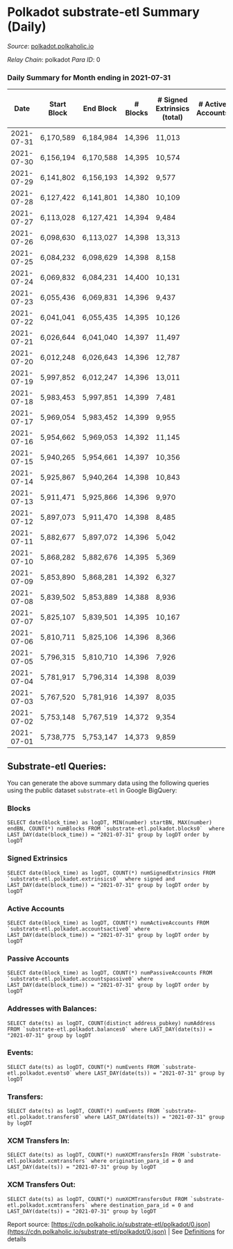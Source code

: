 # Polkadot substrate-etl Summary (Daily)

_Source_: [polkadot.polkaholic.io](https://polkadot.polkaholic.io)

*Relay Chain*: polkadot
*Para ID*: 0



### Daily Summary for Month ending in 2021-07-31


| Date | Start Block | End Block | # Blocks | # Signed Extrinsics (total) | # Active Accounts | # Passive | # New | # Addresses with Balances | # Events | # Transfers | # XCM Transfers In | # XCM Transfers Out | Issues | 
| ---- | ----------- | --------- | -------- | --------------------------- | ----------------- | --------- | ----- | ------------------------- | -------- | ----------- | ------------------ | ------------------- | ------ |
| 2021-07-31 | 6,170,589 | 6,184,984 | 14,396 | 11,013 |  |  |  | 416,520 | 99,884 | 11,657 ($247,654,783.94) |   |   |  |
| 2021-07-30 | 6,156,194 | 6,170,588 | 14,395 | 10,574 |  |  |  |  | 94,692 | 11,398 ($301,776,832.92) |   |   |  |
| 2021-07-29 | 6,141,802 | 6,156,193 | 14,392 | 9,577 |  |  |  |  | 87,375 | 9,587 ($222,182,203.63) |   |   |  |
| 2021-07-28 | 6,127,422 | 6,141,801 | 14,380 | 10,109 |  |  |  |  | 89,578 | 10,285 ($225,724,699.71) |   |   |  |
| 2021-07-27 | 6,113,028 | 6,127,421 | 14,394 | 9,484 |  |  |  |  | 88,149 | 9,015 ($332,311,300.87) |   |   |  |
| 2021-07-26 | 6,098,630 | 6,113,027 | 14,398 | 13,313 |  |  |  |  | 107,420 | 12,758 ($686,244,767.83) |   |   |  |
| 2021-07-25 | 6,084,232 | 6,098,629 | 14,398 | 8,158 |  |  |  |  | 77,107 | 7,249 ($182,390,246.43) |   |   |  |
| 2021-07-24 | 6,069,832 | 6,084,231 | 14,400 | 10,131 |  |  |  |  | 88,322 | 9,241 ($210,779,200.12) |   |   |  |
| 2021-07-23 | 6,055,436 | 6,069,831 | 14,396 | 9,437 |  |  |  |  | 83,924 | 8,600 ($278,968,683.58) |   |   |  |
| 2021-07-22 | 6,041,041 | 6,055,435 | 14,395 | 10,126 |  |  |  |  | 87,223 | 9,229 ($229,510,944.16) |   |   |  |
| 2021-07-21 | 6,026,644 | 6,041,040 | 14,397 | 11,497 |  |  |  |  | 94,831 | 10,620 ($303,831,350.14) |   |   |  |
| 2021-07-20 | 6,012,248 | 6,026,643 | 14,396 | 12,787 |  |  |  |  | 106,447 | 12,685 ($281,842,220.98) |   |   |  |
| 2021-07-19 | 5,997,852 | 6,012,247 | 14,396 | 13,011 |  |  |  |  | 105,825 | 12,407 ($290,330,747.21) |   |   |  |
| 2021-07-18 | 5,983,453 | 5,997,851 | 14,399 | 7,481 |  |  |  |  | 73,278 | 6,718 ($151,085,136.92) |   |   |  |
| 2021-07-17 | 5,969,054 | 5,983,452 | 14,399 | 9,955 |  |  |  |  | 85,801 | 9,583 ($124,548,902.45) |   |   |  |
| 2021-07-16 | 5,954,662 | 5,969,053 | 14,392 | 11,145 |  |  |  |  | 94,485 | 10,827 ($274,453,270.58) |   |   |  |
| 2021-07-15 | 5,940,265 | 5,954,661 | 14,397 | 10,356 |  |  |  |  | 89,199 | 10,258 ($245,116,093.35) |   |   |  |
| 2021-07-14 | 5,925,867 | 5,940,264 | 14,398 | 10,843 |  |  |  |  | 92,009 | 10,843 ($544,348,250.78) |   |   |  |
| 2021-07-13 | 5,911,471 | 5,925,866 | 14,396 | 9,970 |  |  |  |  | 89,909 | 10,343 ($204,107,288.94) |   |   |  |
| 2021-07-12 | 5,897,073 | 5,911,470 | 14,398 | 8,485 |  |  |  |  | 78,559 | 9,084 ($632,793,062.80) |   |   |  |
| 2021-07-11 | 5,882,677 | 5,897,072 | 14,396 | 5,042 |  |  |  |  | 57,914 | 4,085 ($52,331,512.42) |   |   |  |
| 2021-07-10 | 5,868,282 | 5,882,676 | 14,395 | 5,369 |  |  |  |  | 59,261 | 4,345 ($113,351,424.36) |   |   |  |
| 2021-07-09 | 5,853,890 | 5,868,281 | 14,392 | 6,327 |  |  |  |  | 64,825 | 5,458 ($316,618,602.22) |   |   |  |
| 2021-07-08 | 5,839,502 | 5,853,889 | 14,388 | 8,936 |  |  |  |  | 82,412 | 9,411 ($235,162,052.31) |   |   |  |
| 2021-07-07 | 5,825,107 | 5,839,501 | 14,395 | 10,167 |  |  |  |  | 93,455 | 11,011 ($290,314,415.01) |   |   |  |
| 2021-07-06 | 5,810,711 | 5,825,106 | 14,396 | 8,366 |  |  |  |  | 80,511 | 8,528 ($408,317,043.85) |   |   |  |
| 2021-07-05 | 5,796,315 | 5,810,710 | 14,396 | 7,926 |  |  |  |  | 75,210 | 7,665 ($137,416,610.44) |   |   |  |
| 2021-07-04 | 5,781,917 | 5,796,314 | 14,398 | 8,039 |  |  |  |  | 76,104 | 7,700 ($114,468,647.04) |   |   |  |
| 2021-07-03 | 5,767,520 | 5,781,916 | 14,397 | 8,035 |  |  |  |  | 75,192 | 7,873 ($126,859,506.87) |   |   |  |
| 2021-07-02 | 5,753,148 | 5,767,519 | 14,372 | 9,354 |  |  |  |  | 83,455 | 9,240 ($149,745,734.05) |   |   |  |
| 2021-07-01 | 5,738,775 | 5,753,147 | 14,373 | 9,859 |  |  |  |  | 95,544 | 9,166 ($187,096,879.78) |   |   |  |

## Substrate-etl Queries:
You can generate the above summary data using the following queries using the public dataset `substrate-etl` in Google BigQuery:


### Blocks
```
SELECT date(block_time) as logDT, MIN(number) startBN, MAX(number) endBN, COUNT(*) numBlocks FROM `substrate-etl.polkadot.blocks0`  where LAST_DAY(date(block_time)) = "2021-07-31" group by logDT order by logDT
```


### Signed Extrinsics
```
SELECT date(block_time) as logDT, COUNT(*) numSignedExtrinsics FROM `substrate-etl.polkadot.extrinsics0`  where signed and LAST_DAY(date(block_time)) = "2021-07-31" group by logDT order by logDT
```


### Active Accounts
```
SELECT date(block_time) as logDT, COUNT(*) numActiveAccounts FROM `substrate-etl.polkadot.accountsactive0` where LAST_DAY(date(block_time)) = "2021-07-31" group by logDT order by logDT
```


### Passive Accounts
```
SELECT date(block_time) as logDT, COUNT(*) numPassiveAccounts FROM `substrate-etl.polkadot.accountspassive0` where LAST_DAY(date(block_time)) = "2021-07-31" group by logDT order by logDT
```


### Addresses with Balances:
```
SELECT date(ts) as logDT, COUNT(distinct address_pubkey) numAddress FROM `substrate-etl.polkadot.balances0` where LAST_DAY(date(ts)) = "2021-07-31" group by logDT
```


### Events:
```
SELECT date(ts) as logDT, COUNT(*) numEvents FROM `substrate-etl.polkadot.events0` where LAST_DAY(date(ts)) = "2021-07-31" group by logDT
```


### Transfers:
```
SELECT date(ts) as logDT, COUNT(*) numEvents FROM `substrate-etl.polkadot.transfers0` where LAST_DAY(date(ts)) = "2021-07-31" group by logDT
```


### XCM Transfers In:
```
SELECT date(ts) as logDT, COUNT(*) numXCMTransfersIn FROM `substrate-etl.polkadot.xcmtransfers` where origination_para_id = 0 and LAST_DAY(date(ts)) = "2021-07-31" group by logDT
```


### XCM Transfers Out:
```
SELECT date(ts) as logDT, COUNT(*) numXCMTransfersOut FROM `substrate-etl.polkadot.xcmtransfers` where destination_para_id = 0 and LAST_DAY(date(ts)) = "2021-07-31" group by logDT
```



Report source: [https://cdn.polkaholic.io/substrate-etl/polkadot/0.json](https://cdn.polkaholic.io/substrate-etl/polkadot/0.json) | See [Definitions](/DEFINITIONS.md) for details
